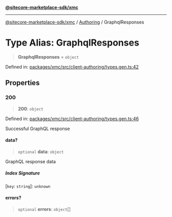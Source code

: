 [**@sitecore-marketplace-sdk/xmc**](../../../../README.md)

***

[@sitecore-marketplace-sdk/xmc](../../../../README.md) / [Authoring](../README.md) / GraphqlResponses

# Type Alias: GraphqlResponses

> **GraphqlResponses** = `object`

Defined in: [packages/xmc/src/client-authoring/types.gen.ts:42](https://github.com/Sitecore/marketplace-sdk/blob/e3ec55ede335ad59ac5875d32f0d68c50e7bc899/packages/xmc/src/client-authoring/types.gen.ts#L42)

## Properties

### 200

> **200**: `object`

Defined in: [packages/xmc/src/client-authoring/types.gen.ts:46](https://github.com/Sitecore/marketplace-sdk/blob/e3ec55ede335ad59ac5875d32f0d68c50e7bc899/packages/xmc/src/client-authoring/types.gen.ts#L46)

Successful GraphQL response

#### data?

> `optional` **data**: `object`

GraphQL response data

##### Index Signature

\[`key`: `string`\]: `unknown`

#### errors?

> `optional` **errors**: `object`[]
